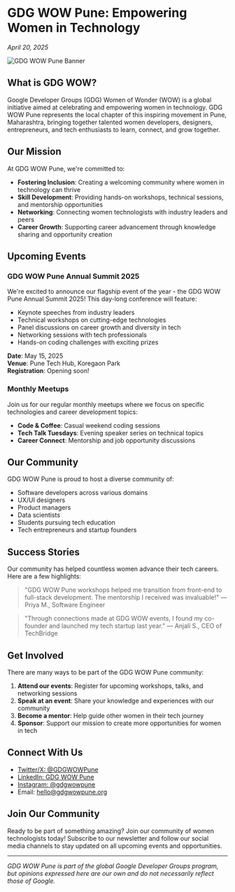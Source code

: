 # GDG WOW Pune: Empowering Women in Technology

*April 20, 2025*

![GDG WOW Pune Banner](https://via.placeholder.com/800x400.png?text=GDG+WOW+Pune+2025)

## What is GDG WOW?

Google Developer Groups (GDG) Women of Wonder (WOW) is a global initiative aimed at celebrating and empowering women in technology. GDG WOW Pune represents the local chapter of this inspiring movement in Pune, Maharashtra, bringing together talented women developers, designers, entrepreneurs, and tech enthusiasts to learn, connect, and grow together.

## Our Mission

At GDG WOW Pune, we're committed to:

- **Fostering Inclusion**: Creating a welcoming community where women in technology can thrive
- **Skill Development**: Providing hands-on workshops, technical sessions, and mentorship opportunities
- **Networking**: Connecting women technologists with industry leaders and peers
- **Career Growth**: Supporting career advancement through knowledge sharing and opportunity creation

## Upcoming Events

### GDG WOW Pune Annual Summit 2025

We're excited to announce our flagship event of the year - the GDG WOW Pune Annual Summit 2025! This day-long conference will feature:

- Keynote speeches from industry leaders
- Technical workshops on cutting-edge technologies
- Panel discussions on career growth and diversity in tech
- Networking sessions with tech professionals
- Hands-on coding challenges with exciting prizes

**Date**: May 15, 2025  
**Venue**: Pune Tech Hub, Koregaon Park  
**Registration**: Opening soon!

### Monthly Meetups

Join us for our regular monthly meetups where we focus on specific technologies and career development topics:

- **Code & Coffee**: Casual weekend coding sessions
- **Tech Talk Tuesdays**: Evening speaker series on technical topics
- **Career Connect**: Mentorship and job opportunity discussions

## Our Community

GDG WOW Pune is proud to host a diverse community of:

- Software developers across various domains
- UX/UI designers
- Product managers
- Data scientists
- Students pursuing tech education
- Tech entrepreneurs and startup founders

## Success Stories

Our community has helped countless women advance their tech careers. Here are a few highlights:

> "GDG WOW Pune workshops helped me transition from front-end to full-stack development. The mentorship I received was invaluable!" — Priya M., Software Engineer

> "Through connections made at GDG WOW events, I found my co-founder and launched my tech startup last year." — Anjali S., CEO of TechBridge

## Get Involved

There are many ways to be part of the GDG WOW Pune community:

1. **Attend our events**: Register for upcoming workshops, talks, and networking sessions
2. **Speak at an event**: Share your knowledge and experiences with our community
3. **Become a mentor**: Help guide other women in their tech journey
4. **Sponsor**: Support our mission to create more opportunities for women in tech

## Connect With Us

- [Twitter/X: @GDGWOWPune](https://twitter.com/gdgwowpune)
- [LinkedIn: GDG WOW Pune](https://linkedin.com/in/gdgwowpune)
- [Instagram: @gdgwowpune](https://instagram.com/gdgwowpune)
- Email: hello@gdgwowpune.org

## Join Our Community

Ready to be part of something amazing? Join our community of women technologists today! Subscribe to our newsletter and follow our social media channels to stay updated on all upcoming events and opportunities.

---

*GDG WOW Pune is part of the global Google Developer Groups program, but opinions expressed here are our own and do not necessarily reflect those of Google.*
